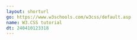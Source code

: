 ```yaml
---
layout: shorturl
go: https://www.w3schools.com/w3css/default.asp
name: W3.CSS tutorial
dt: 240410123318
---
```

